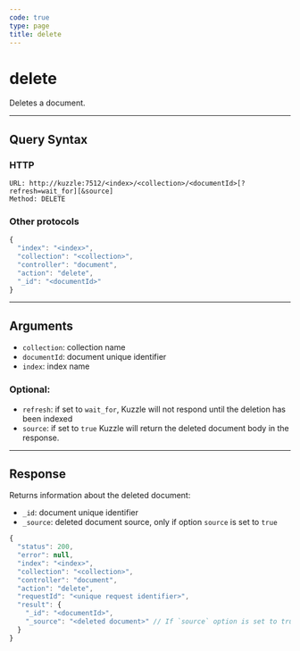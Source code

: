 ```yaml
---
code: true
type: page
title: delete
---
```


# delete



Deletes a document.

---

## Query Syntax

### HTTP

```http
URL: http://kuzzle:7512/<index>/<collection>/<documentId>[?refresh=wait_for][&source]
Method: DELETE
```

### Other protocols

```js
{
  "index": "<index>",
  "collection": "<collection>",
  "controller": "document",
  "action": "delete",
  "_id": "<documentId>"
}
```

---

## Arguments

- `collection`: collection name
- `documentId`: document unique identifier
- `index`: index name

### Optional:

- `refresh`: if set to `wait_for`, Kuzzle will not respond until the deletion has been indexed
- `source`: if set to `true` Kuzzle will return the deleted document body in the response.
---

## Response

Returns information about the deleted document:

- `_id`: document unique identifier
- `_source`: deleted document source, only if option `source` is set to `true`

```js
{
  "status": 200,
  "error": null,
  "index": "<index>",
  "collection": "<collection>",
  "controller": "document",
  "action": "delete",
  "requestId": "<unique request identifier>",
  "result": {
    "_id": "<documentId>",
    "_source": "<deleted document>" // If `source` option is set to true
  }
}
```
